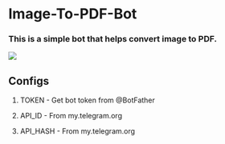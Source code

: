 # Image-To-PDF-Bot
### This is a simple bot that helps convert image to PDF.
![](https://encrypted-tbn0.gstatic.com/images?q=tbn:ANd9GcTiIkiBUIA6okj0BI3IzcYgPOjdkmNiP3BtgQ&usqp=CAU)

## Configs 
1. TOKEN - Get bot token from @BotFather

2. API_ID - From my.telegram.org

3. API_HASH - From my.telegram.org
